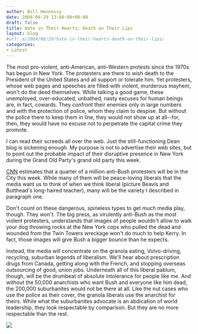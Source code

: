```yaml
---
author: Bill Hennessy
date: 2004-08-29 13:00:00+00:00
draft: false
title: Hate in Their Hearts; Death on Their Lips
layout: blog
#url: e/2004/08/29/hate-in-their-hearts-death-on-their-lips/
categories:
- Latest
---
```


The most pro-violent, anti-American, anti-Western protests since the 1970s has begun in New York. The protesters are there to wish death to the President of the United States and all support or tolerate him. Yet protesters, whose web pages and speeches are filled with violent, murderous mayhem, won't do the deed themselves. While talking a good game, these unemployed, over-educated, unbathed, nasty excuses for human beings are, in fact, cowards. They confront their enemies only in large numbers and with the protection of police, whom they claim to despise. But without the police there to keep them in line, they would not show up at all--for, then, they would have no excuse not to perpetrate the capital crime they promote.

  


I can read their screeds all over the web. Just the still-functioning Dean blog is sickening enough. My purpose is not to advertise their web sites, but to point out the probable impact of their disruptive presence in New York during the Grand Old Party's grand old party this week.

  


[CNN](https://www.cnn.com) estimates that a quarter of a million anti-Bush protesters will be in the City this week. While many of them will be peace-loving liberals that the media want us to think of when we think liberal (picture Beavis and Butthead's long-haired teacher), many will be the variety I described in paragraph one.

  


Don't count on these dangerous, spineless types to get much media play, though. They won't. The big press, as virulently anti-Bush as the most violent protesters, understands that images of people wouldn't allow to walk your dog throwing rocks at the New York cops who pulled the dead and wounded from the Twin Towers wreckage won't do much to help Kerry. In fact, those images will give Bush a bigger bounce than he expects.

  


Instead, the media will concentrate on the granola eating, Volvo-driving, recycling, suburban legends of liberalism. We'll hear about prescription drugs from Canada, getting along with the French, and stopping overseas outsourcing of good, union jobs. Underneath all of this liberal pablum, though, will be the drumbeat of absolute intolerance for people like me. And without the 50,000 anarchists who want Bush and everyone like him dead, the 200,000 suburbanites would not be there at all. Like the nut cases who use the police as their cover, the granola liberals use the anarchist for theirs. While what the suburbanites advocate is an abdication of world leadership, they look respectable by comparison. But they are no more respectable than the rest.

  


  


![](https://blog.billhennessy.com/aggbug.aspx?PostID=612)

